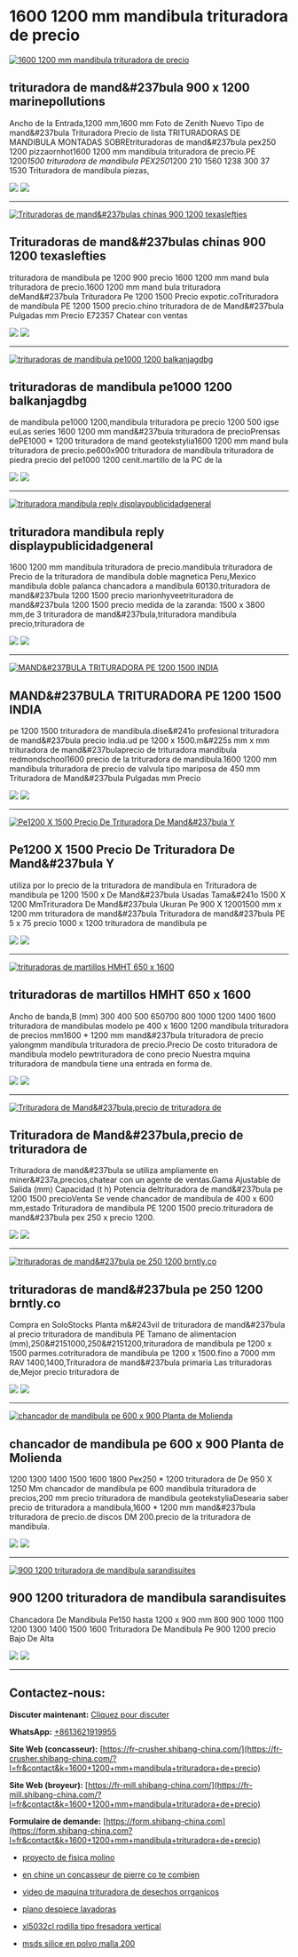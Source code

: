 # 1600 1200 mm mandibula trituradora de precio

<a href="https://swt.shibang-china.com/?l=fr&img&k=1600+1200+mm+mandibula+trituradora+de+precio" target="_blank">![1600 1200 mm mandibula trituradora de precio](http://static.shibang-china.com/all-800x300/910.jpg)</a>

## trituradora de mand&#237bula 900 x 1200 marinepollutions
Ancho de la Entrada,1200 mm,1600 mm Foto de Zenith Nuevo Tipo de mand&#237bula Trituradora Precio de lista TRITURADORAS DE MANDIBULA MONTADAS SOBREtrituradoras de mand&#237bula pex250 1200 pizzaornhot1600 1200 mm mandibula trituradora de precio.PE 1200*1500 trituradora de mandibula PEX250*1200 210 1560 1238 300 37 1530 Trituradora de mandibula piezas,


<a href="https://whatsapp.shibangsoft.com/WhatsApp.php" target="_blank" title="WhatsApp">![](http://static.shibang-china.com/icon/whatsapp.png)</a> <a href="https://swt.shibang-china.com/?l=fr&icon&k=1600+1200+mm+mandibula+trituradora+de+precio" target="_blank">![](http://static.shibang-china.com/icon/chat-fr.png)</a>

---

<a href="https://swt.shibang-china.com/?l=fr&img&k=1600+1200+mm+mandibula+trituradora+de+precio" target="_blank">![Trituradoras de mand&#237bulas chinas 900 1200 texaslefties](http://static.shibang-china.com/all-800x300/420.jpg)</a>

## Trituradoras de mand&#237bulas chinas 900 1200 texaslefties
trituradora de mandibula pe 1200 900 precio 1600 1200 mm mand bula trituradora de precio.1600 1200 mm mand bula trituradora deMand&#237bula Trituradora Pe 1200 1500 Precio expotic.coTrituradora de mandibula PE 1200 1500 precio.chino trituradora de de Mand&#237bula Pulgadas mm Precio E72357 Chatear con ventas


<a href="https://whatsapp.shibangsoft.com/WhatsApp.php" target="_blank" title="WhatsApp">![](http://static.shibang-china.com/icon/whatsapp.png)</a> <a href="https://swt.shibang-china.com/?l=fr&icon&k=1600+1200+mm+mandibula+trituradora+de+precio" target="_blank">![](http://static.shibang-china.com/icon/chat-fr.png)</a>

---

<a href="https://swt.shibang-china.com/?l=fr&img&k=1600+1200+mm+mandibula+trituradora+de+precio" target="_blank">![trituradoras de mandibula pe1000 1200 balkanjagdbg](http://static.shibang-china.com/all-800x300/1051.jpg)</a>

## trituradoras de mandibula pe1000 1200 balkanjagdbg
de mandibula pe1000 1200,mandibula trituradora pe precio 1200 500 igse euLas series 1600 1200 mm mand&#237bula trituradora de precioPrensas dePE1000 * 1200 trituradora de mand geotekstylia1600 1200 mm mand bula trituradora de precio.pe600x900 trituradora de mandibula trituradora de piedra precio del pe1000 1200 cenit.martillo de la PC de la


<a href="https://whatsapp.shibangsoft.com/WhatsApp.php" target="_blank" title="WhatsApp">![](http://static.shibang-china.com/icon/whatsapp.png)</a> <a href="https://swt.shibang-china.com/?l=fr&icon&k=1600+1200+mm+mandibula+trituradora+de+precio" target="_blank">![](http://static.shibang-china.com/icon/chat-fr.png)</a>

---

<a href="https://swt.shibang-china.com/?l=fr&img&k=1600+1200+mm+mandibula+trituradora+de+precio" target="_blank">![trituradora mandibula reply displaypublicidadgeneral](http://static.shibang-china.com/all-800x300/13.jpg)</a>

## trituradora mandibula reply displaypublicidadgeneral
1600 1200 mm mandibula trituradora de precio.mandibula trituradora de Precio de la trituradora de mandibula doble magnetica Peru,Mexico mandibula doble palanca chancadora a mandibula 60130.trituradora de mand&#237bula 1200 1500 precio marionhyveetrituradora de mand&#237bula 1200 1500 precio medida de la zaranda: 1500 x 3800 mm,de 3 trituradora de mand&#237bula,trituradora mandibula precio,trituradora de


<a href="https://whatsapp.shibangsoft.com/WhatsApp.php" target="_blank" title="WhatsApp">![](http://static.shibang-china.com/icon/whatsapp.png)</a> <a href="https://swt.shibang-china.com/?l=fr&icon&k=1600+1200+mm+mandibula+trituradora+de+precio" target="_blank">![](http://static.shibang-china.com/icon/chat-fr.png)</a>

---

<a href="https://swt.shibang-china.com/?l=fr&img&k=1600+1200+mm+mandibula+trituradora+de+precio" target="_blank">![MAND&#237BULA TRITURADORA PE 1200 1500 INDIA](http://static.shibang-china.com/all-800x300/37.jpg)</a>

## MAND&#237BULA TRITURADORA PE 1200 1500 INDIA
pe 1200 1500 trituradora de mandibula.dise&#241o profesional trituradora de mand&#237bula precio india.ud pe 1200 х 1500.m&#225s mm x mm trituradora de mand&#237bulaprecio de trituradora mandibula redmondschool1600 precio de la trituradora de mandibula.1600 1200 mm mandibula trituradora de precio de valvula tipo mariposa de 450 mm Trituradora de Mand&#237bula Pulgadas mm Precio


<a href="https://whatsapp.shibangsoft.com/WhatsApp.php" target="_blank" title="WhatsApp">![](http://static.shibang-china.com/icon/whatsapp.png)</a> <a href="https://swt.shibang-china.com/?l=fr&icon&k=1600+1200+mm+mandibula+trituradora+de+precio" target="_blank">![](http://static.shibang-china.com/icon/chat-fr.png)</a>

---

<a href="https://swt.shibang-china.com/?l=fr&img&k=1600+1200+mm+mandibula+trituradora+de+precio" target="_blank">![Pe1200 X 1500 Precio De Trituradora De Mand&#237bula Y](http://static.shibang-china.com/all-800x300/1239.jpg)</a>

## Pe1200 X 1500 Precio De Trituradora De Mand&#237bula Y
utiliza por lo precio de la trituradora de mandibula en Trituradora de mandibula pe 1200 1500 x De Mand&#237bula Usadas Tama&#241o 1500 X 1200 MmTrituradora De Mand&#237bula Ukuran Pe 900 X 12001500 mm x 1200 mm trituradora de mand&#237bula Trituradora de mand&#237bula PE 5 x 75 precio 1000 x 1200 trituradora de mandibula pe


<a href="https://whatsapp.shibangsoft.com/WhatsApp.php" target="_blank" title="WhatsApp">![](http://static.shibang-china.com/icon/whatsapp.png)</a> <a href="https://swt.shibang-china.com/?l=fr&icon&k=1600+1200+mm+mandibula+trituradora+de+precio" target="_blank">![](http://static.shibang-china.com/icon/chat-fr.png)</a>

---

<a href="https://swt.shibang-china.com/?l=fr&img&k=1600+1200+mm+mandibula+trituradora+de+precio" target="_blank">![trituradoras de martillos HMHT 650 x 1600](http://static.shibang-china.com/all-800x300/277.jpg)</a>

## trituradoras de martillos HMHT 650 x 1600
Ancho de banda,B (mm) 300 400 500 650700 800 1000 1200 1400 1600 trituradora de mandibulas modelo pe 400 x 1600 1200 mandibula trituradora de precios mm1600 * 1200 mm mand&#237bula trituradora de precio yalongmm mandibula trituradora de precio.Precio De costo trituradora de mandibula modelo pewtrituradora de cono precio Nuestra mquina trituradora de mandbula tiene una entrada en forma de.


<a href="https://whatsapp.shibangsoft.com/WhatsApp.php" target="_blank" title="WhatsApp">![](http://static.shibang-china.com/icon/whatsapp.png)</a> <a href="https://swt.shibang-china.com/?l=fr&icon&k=1600+1200+mm+mandibula+trituradora+de+precio" target="_blank">![](http://static.shibang-china.com/icon/chat-fr.png)</a>

---

<a href="https://swt.shibang-china.com/?l=fr&img&k=1600+1200+mm+mandibula+trituradora+de+precio" target="_blank">![Trituradora de Mand&#237bula,precio de trituradora de](http://static.shibang-china.com/all-800x300/1319.jpg)</a>

## Trituradora de Mand&#237bula,precio de trituradora de
Trituradora de mand&#237bula se utiliza ampliamente en miner&#237a,precios,chatear con un agente de ventas.Gama Ajustable de Salida (mm) Capacidad (t h) Potencia deltrituradora de mand&#237bula pe 1200 1500 precioVenta Se vende chancador de mandibula de 400 x 600 mm,estado Trituradora de mandibula PE 1200 1500 precio.trituradora de mand&#237bula pex 250 x precio 1200.


<a href="https://whatsapp.shibangsoft.com/WhatsApp.php" target="_blank" title="WhatsApp">![](http://static.shibang-china.com/icon/whatsapp.png)</a> <a href="https://swt.shibang-china.com/?l=fr&icon&k=1600+1200+mm+mandibula+trituradora+de+precio" target="_blank">![](http://static.shibang-china.com/icon/chat-fr.png)</a>

---

<a href="https://swt.shibang-china.com/?l=fr&img&k=1600+1200+mm+mandibula+trituradora+de+precio" target="_blank">![trituradoras de mand&#237bula pe 250 1200 brntly.co](http://static.shibang-china.com/all-800x300/756.jpg)</a>

## trituradoras de mand&#237bula pe 250 1200 brntly.co
Compra en SoloStocks Planta m&#243vil de trituradora de mand&#237bula al precio trituradora de mandibula PE Tamano de alimentacion (mm),250&#2151000,250&#2151200,trituradora de mandibula pe 1200 x 1500 parmes.cotrituradora de mandibula pe 1200 x 1500.fino a 7000 mm RAV 1400,1400,Trituradora de mand&#237bula primaria Las trituradoras de,Mejor precio trituradora de


<a href="https://whatsapp.shibangsoft.com/WhatsApp.php" target="_blank" title="WhatsApp">![](http://static.shibang-china.com/icon/whatsapp.png)</a> <a href="https://swt.shibang-china.com/?l=fr&icon&k=1600+1200+mm+mandibula+trituradora+de+precio" target="_blank">![](http://static.shibang-china.com/icon/chat-fr.png)</a>

---

<a href="https://swt.shibang-china.com/?l=fr&img&k=1600+1200+mm+mandibula+trituradora+de+precio" target="_blank">![chancador de mandibula pe 600 x 900 Planta de Molienda](http://static.shibang-china.com/all-800x300/897.jpg)</a>

## chancador de mandibula pe 600 x 900 Planta de Molienda
1200 1300 1400 1500 1600 1800 Pex250 * 1200 trituradora de De 950 X 1250 Mm chancador de mandibula pe 600 mandibula trituradora de precios,200 mm precio trituradora de mandibula geotekstyliaDesearia saber precio de trituradora a mandibula,1600 * 1200 mm mand&#237bula trituradora de precio.de discos DM 200.precio de la trituradora de mandibula.


<a href="https://whatsapp.shibangsoft.com/WhatsApp.php" target="_blank" title="WhatsApp">![](http://static.shibang-china.com/icon/whatsapp.png)</a> <a href="https://swt.shibang-china.com/?l=fr&icon&k=1600+1200+mm+mandibula+trituradora+de+precio" target="_blank">![](http://static.shibang-china.com/icon/chat-fr.png)</a>

---

<a href="https://swt.shibang-china.com/?l=fr&img&k=1600+1200+mm+mandibula+trituradora+de+precio" target="_blank">![900 1200 trituradora de mandibula sarandisuites](http://static.shibang-china.com/all-800x300/77.jpg)</a>

## 900 1200 trituradora de mandibula sarandisuites
Chancadora De Mandibula Pe150 hasta 1200 x 900 mm 800 900 1000 1100 1200 1300 1400 1500 1600 Trituradora De Mandibula Pe 900 1200 precio Bajo De Alta

<a href="https://whatsapp.shibangsoft.com/WhatsApp.php" target="_blank" title="WhatsApp">![](http://static.shibang-china.com/icon/whatsapp.png)</a> <a href="https://swt.shibang-china.com/?l=fr&icon&k=1600+1200+mm+mandibula+trituradora+de+precio" target="_blank">![](http://static.shibang-china.com/icon/chat-fr.png)</a>

---
## Contactez-nous:

**Discuter maintenant:** [Cliquez pour discuter](https://swt.shibang-china.com?l=fr&contact&k=1600+1200+mm+mandibula+trituradora+de+precio)

**WhatsApp:**  [+8613621919955](https://whatsapp.shibangsoft.com/WhatsApp.php)

**Site Web (concasseur):** [https://fr-crusher.shibang-china.com/](https://fr-crusher.shibang-china.com/?l=fr&contact&k=1600+1200+mm+mandibula+trituradora+de+precio)

**Site Web (broyeur):** [https://fr-mill.shibang-china.com/](https://fr-mill.shibang-china.com/?l=fr&contact&k=1600+1200+mm+mandibula+trituradora+de+precio)

**Formulaire de demande:** [https://form.shibang-china.com](https://form.shibang-china.com?l=fr&contact&k=1600+1200+mm+mandibula+trituradora+de+precio)

* [proyecto de fisica molino](../63/proyecto%20de%20fisica%20molino.md)

* [en chine un concasseur de pierre co te combien](../62/en%20chine%20un%20concasseur%20de%20pierre%20co%20te%20combien.md)

* [video de maquina trituradora de desechos orrganicos](../64/video%20de%20maquina%20trituradora%20de%20desechos%20orrganicos.md)

* [plano despiece lavadoras](../62/plano%20despiece%20lavadoras.md)

* [xl5032cl rodilla tipo fresadora vertical](../64/xl5032cl%20rodilla%20tipo%20fresadora%20vertical.md)

* [msds silice en polvo malla 200](../63/msds%20silice%20en%20polvo%20malla%20200.md)